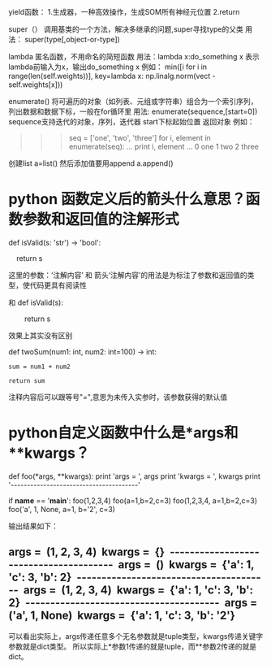 yield函数：
1.生成器，一种高效操作，生成SOM所有神经元位置
2.return

super（）
调用基类的一个方法，解决多继承的问题,super寻找type的父类
用法：
super(type[,object-or-type])

lambda
匿名函数，不用命名的简短函数
用法：lambda x:do_something x
表示lambda前输入为x，输出do_something x
例如：
min([i for i in range(len(self.weights))],
                            key=lambda x: np.linalg.norm(vect - self.weights[x]))


enumerate()
将可遍历的对象（如列表、元组或字符串）组合为一个索引序列，列出数据和数据下标，一般在for循环里
用法:
enumerate(sequence,[start=0])
sequence支持迭代的对象，序列，迭代器
start下标起始位置
返回对象
例如：
>>>seq = ['one', 'two', 'three']
>>> for i, element in enumerate(seq):
...     print i, element
... 
0 one
1 two
2 three

创建list
a=list()
然后添加值要用append
a.append()


# python 函数定义后的箭头什么意思？函数参数和返回值的注解形式

def isValid(s: 'str') -> 'bool':

    return s

这里的参数：‘注解内容’ 和 箭头‘注解内容’的用法是为标注了参数和返回值的类型，使代码更具有阅读性

和 def isValid(s):

        return s

效果上其实没有区别

  def twoSum(num1: int, num2: int=100) -> int:
  
    sum = num1 + num2
    
    return sum
    
注释内容后可以跟等号"=",意思为未传入实参时，该参数获得的默认值


# python自定义函数中什么是*args和**kwargs？

  def foo(*args, **kwargs):
      print 'args = ', args
      print 'kwargs = ', kwargs
      print '---------------------------------------'

  if __name__ == '__main__':
      foo(1,2,3,4)
      foo(a=1,b=2,c=3)
      foo(1,2,3,4, a=1,b=2,c=3)
      foo('a', 1, None, a=1, b='2', c=3)

输出结果如下：

  args =  (1, 2, 3, 4) 
  kwargs =  {} 
  --------------------------------------- 
  args =  () 
  kwargs =  {'a': 1, 'c': 3, 'b': 2} 
  --------------------------------------- 
  args =  (1, 2, 3, 4) 
  kwargs =  {'a': 1, 'c': 3, 'b': 2} 
  --------------------------------------- 
  args =  ('a', 1, None) 
  kwargs =  {'a': 1, 'c': 3, 'b': '2'} 
  ---------------------------------------

可以看出实际上，args传递任意多个无名参数就是tuple类型，kwargs传递关键字参数就是dict类型。
所以实际上*参数1传递的就是tuple，而**参数2传递的就是dict。
